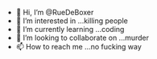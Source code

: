 - 👋 Hi, I’m @RueDeBoxer
- 👀 I’m interested in ...killing people
- 🌱 I’m currently learning ...coding
- 💞️ I’m looking to collaborate on ...murder
- 📫 How to reach me ...no fucking way

<!---
RueDeBoxer/RueDeBoxer is a ✨ special ✨ repository because its `README.md` (this file) appears on your GitHub profile.
You can click the Preview link to take a look at your changes.
--->
